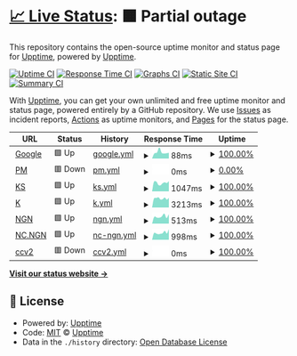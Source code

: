 # [📈 Live Status](https://berhei.github.io/monitor/): <!--live status--> **🟧 Partial outage**

This repository contains the open-source uptime monitor and status page for [Upptime](https://upptime.js.org), powered by [Upptime](https://github.com/upptime/upptime).

[![Uptime CI](https://github.com/berhei/monitor/workflows/Uptime%20CI/badge.svg)](https://github.com/berhei/monitor/actions?query=workflow%3A%22Uptime+CI%22)
[![Response Time CI](https://github.com/berhei/monitor/workflows/Response%20Time%20CI/badge.svg)](https://github.com/berhei/monitor/actions?query=workflow%3A%22Response+Time+CI%22)
[![Graphs CI](https://github.com/berhei/monitor/workflows/Graphs%20CI/badge.svg)](https://github.com/berhei/monitor/actions?query=workflow%3A%22Graphs+CI%22)
[![Static Site CI](https://github.com/berhei/monitor/workflows/Static%20Site%20CI/badge.svg)](https://github.com/berhei/monitor/actions?query=workflow%3A%22Static+Site+CI%22)
[![Summary CI](https://github.com/berhei/monitor/workflows/Summary%20CI/badge.svg)](https://github.com/berhei/monitor/actions?query=workflow%3A%22Summary+CI%22)

With [Upptime](https://upptime.js.org), you can get your own unlimited and free uptime monitor and status page, powered entirely by a GitHub repository. We use [Issues](https://github.com/upptime/upptime/issues) as incident reports, [Actions](https://github.com/berhei/monitor/actions) as uptime monitors, and [Pages](https://demo.upptime.js.org) for the status page.

<!--start: status pages-->
<!-- This summary is generated by Upptime (https://github.com/upptime/upptime) -->
<!-- Do not edit this manually, your changes will be overwritten -->
<!-- prettier-ignore -->
| URL | Status | History | Response Time | Uptime |
| --- | ------ | ------- | ------------- | ------ |
| <img alt="" src="https://icons.duckduckgo.com/ip3/www.google.com.ico" height="13"> [Google](https://www.google.com) | 🟩 Up | [google.yml](https://github.com/berhei/monitor/commits/HEAD/history/google.yml) | <details><summary><img alt="Response time graph" src="./graphs/google/response-time-week.png" height="20"> 88ms</summary><br><a href="https://berhei.github.io/monitor/history/google"><img alt="Response time 110" src="https://img.shields.io/endpoint?url=https%3A%2F%2Fraw.githubusercontent.com%2Fberhei%2Fmonitor%2FHEAD%2Fapi%2Fgoogle%2Fresponse-time.json"></a><br><a href="https://berhei.github.io/monitor/history/google"><img alt="24-hour response time 81" src="https://img.shields.io/endpoint?url=https%3A%2F%2Fraw.githubusercontent.com%2Fberhei%2Fmonitor%2FHEAD%2Fapi%2Fgoogle%2Fresponse-time-day.json"></a><br><a href="https://berhei.github.io/monitor/history/google"><img alt="7-day response time 88" src="https://img.shields.io/endpoint?url=https%3A%2F%2Fraw.githubusercontent.com%2Fberhei%2Fmonitor%2FHEAD%2Fapi%2Fgoogle%2Fresponse-time-week.json"></a><br><a href="https://berhei.github.io/monitor/history/google"><img alt="30-day response time 98" src="https://img.shields.io/endpoint?url=https%3A%2F%2Fraw.githubusercontent.com%2Fberhei%2Fmonitor%2FHEAD%2Fapi%2Fgoogle%2Fresponse-time-month.json"></a><br><a href="https://berhei.github.io/monitor/history/google"><img alt="1-year response time 112" src="https://img.shields.io/endpoint?url=https%3A%2F%2Fraw.githubusercontent.com%2Fberhei%2Fmonitor%2FHEAD%2Fapi%2Fgoogle%2Fresponse-time-year.json"></a></details> | <details><summary><a href="https://berhei.github.io/monitor/history/google">100.00%</a></summary><a href="https://berhei.github.io/monitor/history/google"><img alt="All-time uptime 100.00%" src="https://img.shields.io/endpoint?url=https%3A%2F%2Fraw.githubusercontent.com%2Fberhei%2Fmonitor%2FHEAD%2Fapi%2Fgoogle%2Fuptime.json"></a><br><a href="https://berhei.github.io/monitor/history/google"><img alt="24-hour uptime 100.00%" src="https://img.shields.io/endpoint?url=https%3A%2F%2Fraw.githubusercontent.com%2Fberhei%2Fmonitor%2FHEAD%2Fapi%2Fgoogle%2Fuptime-day.json"></a><br><a href="https://berhei.github.io/monitor/history/google"><img alt="7-day uptime 100.00%" src="https://img.shields.io/endpoint?url=https%3A%2F%2Fraw.githubusercontent.com%2Fberhei%2Fmonitor%2FHEAD%2Fapi%2Fgoogle%2Fuptime-week.json"></a><br><a href="https://berhei.github.io/monitor/history/google"><img alt="30-day uptime 100.00%" src="https://img.shields.io/endpoint?url=https%3A%2F%2Fraw.githubusercontent.com%2Fberhei%2Fmonitor%2FHEAD%2Fapi%2Fgoogle%2Fuptime-month.json"></a><br><a href="https://berhei.github.io/monitor/history/google"><img alt="1-year uptime 99.98%" src="https://img.shields.io/endpoint?url=https%3A%2F%2Fraw.githubusercontent.com%2Fberhei%2Fmonitor%2FHEAD%2Fapi%2Fgoogle%2Fuptime-year.json"></a></details>
| <img alt="" src="https://icons.duckduckgo.com/ip3/pacmart.shop.ico" height="13"> [PM](https://pacmart.shop) | 🟥 Down | [pm.yml](https://github.com/berhei/monitor/commits/HEAD/history/pm.yml) | <details><summary><img alt="Response time graph" src="./graphs/pm/response-time-week.png" height="20"> 0ms</summary><br><a href="https://berhei.github.io/monitor/history/pm"><img alt="Response time 555" src="https://img.shields.io/endpoint?url=https%3A%2F%2Fraw.githubusercontent.com%2Fberhei%2Fmonitor%2FHEAD%2Fapi%2Fpm%2Fresponse-time.json"></a><br><a href="https://berhei.github.io/monitor/history/pm"><img alt="24-hour response time 0" src="https://img.shields.io/endpoint?url=https%3A%2F%2Fraw.githubusercontent.com%2Fberhei%2Fmonitor%2FHEAD%2Fapi%2Fpm%2Fresponse-time-day.json"></a><br><a href="https://berhei.github.io/monitor/history/pm"><img alt="7-day response time 0" src="https://img.shields.io/endpoint?url=https%3A%2F%2Fraw.githubusercontent.com%2Fberhei%2Fmonitor%2FHEAD%2Fapi%2Fpm%2Fresponse-time-week.json"></a><br><a href="https://berhei.github.io/monitor/history/pm"><img alt="30-day response time 0" src="https://img.shields.io/endpoint?url=https%3A%2F%2Fraw.githubusercontent.com%2Fberhei%2Fmonitor%2FHEAD%2Fapi%2Fpm%2Fresponse-time-month.json"></a><br><a href="https://berhei.github.io/monitor/history/pm"><img alt="1-year response time 548" src="https://img.shields.io/endpoint?url=https%3A%2F%2Fraw.githubusercontent.com%2Fberhei%2Fmonitor%2FHEAD%2Fapi%2Fpm%2Fresponse-time-year.json"></a></details> | <details><summary><a href="https://berhei.github.io/monitor/history/pm">0.00%</a></summary><a href="https://berhei.github.io/monitor/history/pm"><img alt="All-time uptime 90.90%" src="https://img.shields.io/endpoint?url=https%3A%2F%2Fraw.githubusercontent.com%2Fberhei%2Fmonitor%2FHEAD%2Fapi%2Fpm%2Fuptime.json"></a><br><a href="https://berhei.github.io/monitor/history/pm"><img alt="24-hour uptime 0.00%" src="https://img.shields.io/endpoint?url=https%3A%2F%2Fraw.githubusercontent.com%2Fberhei%2Fmonitor%2FHEAD%2Fapi%2Fpm%2Fuptime-day.json"></a><br><a href="https://berhei.github.io/monitor/history/pm"><img alt="7-day uptime 0.00%" src="https://img.shields.io/endpoint?url=https%3A%2F%2Fraw.githubusercontent.com%2Fberhei%2Fmonitor%2FHEAD%2Fapi%2Fpm%2Fuptime-week.json"></a><br><a href="https://berhei.github.io/monitor/history/pm"><img alt="30-day uptime 0.00%" src="https://img.shields.io/endpoint?url=https%3A%2F%2Fraw.githubusercontent.com%2Fberhei%2Fmonitor%2FHEAD%2Fapi%2Fpm%2Fuptime-month.json"></a><br><a href="https://berhei.github.io/monitor/history/pm"><img alt="1-year uptime 80.78%" src="https://img.shields.io/endpoint?url=https%3A%2F%2Fraw.githubusercontent.com%2Fberhei%2Fmonitor%2FHEAD%2Fapi%2Fpm%2Fuptime-year.json"></a></details>
| <img alt="" src="https://icons.duckduckgo.com/ip3/shop.krones.com.ico" height="13"> [KS](https://shop.krones.com) | 🟩 Up | [ks.yml](https://github.com/berhei/monitor/commits/HEAD/history/ks.yml) | <details><summary><img alt="Response time graph" src="./graphs/ks/response-time-week.png" height="20"> 1047ms</summary><br><a href="https://berhei.github.io/monitor/history/ks"><img alt="Response time 1584" src="https://img.shields.io/endpoint?url=https%3A%2F%2Fraw.githubusercontent.com%2Fberhei%2Fmonitor%2FHEAD%2Fapi%2Fks%2Fresponse-time.json"></a><br><a href="https://berhei.github.io/monitor/history/ks"><img alt="24-hour response time 1255" src="https://img.shields.io/endpoint?url=https%3A%2F%2Fraw.githubusercontent.com%2Fberhei%2Fmonitor%2FHEAD%2Fapi%2Fks%2Fresponse-time-day.json"></a><br><a href="https://berhei.github.io/monitor/history/ks"><img alt="7-day response time 1047" src="https://img.shields.io/endpoint?url=https%3A%2F%2Fraw.githubusercontent.com%2Fberhei%2Fmonitor%2FHEAD%2Fapi%2Fks%2Fresponse-time-week.json"></a><br><a href="https://berhei.github.io/monitor/history/ks"><img alt="30-day response time 1116" src="https://img.shields.io/endpoint?url=https%3A%2F%2Fraw.githubusercontent.com%2Fberhei%2Fmonitor%2FHEAD%2Fapi%2Fks%2Fresponse-time-month.json"></a><br><a href="https://berhei.github.io/monitor/history/ks"><img alt="1-year response time 1638" src="https://img.shields.io/endpoint?url=https%3A%2F%2Fraw.githubusercontent.com%2Fberhei%2Fmonitor%2FHEAD%2Fapi%2Fks%2Fresponse-time-year.json"></a></details> | <details><summary><a href="https://berhei.github.io/monitor/history/ks">100.00%</a></summary><a href="https://berhei.github.io/monitor/history/ks"><img alt="All-time uptime 99.93%" src="https://img.shields.io/endpoint?url=https%3A%2F%2Fraw.githubusercontent.com%2Fberhei%2Fmonitor%2FHEAD%2Fapi%2Fks%2Fuptime.json"></a><br><a href="https://berhei.github.io/monitor/history/ks"><img alt="24-hour uptime 100.00%" src="https://img.shields.io/endpoint?url=https%3A%2F%2Fraw.githubusercontent.com%2Fberhei%2Fmonitor%2FHEAD%2Fapi%2Fks%2Fuptime-day.json"></a><br><a href="https://berhei.github.io/monitor/history/ks"><img alt="7-day uptime 100.00%" src="https://img.shields.io/endpoint?url=https%3A%2F%2Fraw.githubusercontent.com%2Fberhei%2Fmonitor%2FHEAD%2Fapi%2Fks%2Fuptime-week.json"></a><br><a href="https://berhei.github.io/monitor/history/ks"><img alt="30-day uptime 99.90%" src="https://img.shields.io/endpoint?url=https%3A%2F%2Fraw.githubusercontent.com%2Fberhei%2Fmonitor%2FHEAD%2Fapi%2Fks%2Fuptime-month.json"></a><br><a href="https://berhei.github.io/monitor/history/ks"><img alt="1-year uptime 99.95%" src="https://img.shields.io/endpoint?url=https%3A%2F%2Fraw.githubusercontent.com%2Fberhei%2Fmonitor%2FHEAD%2Fapi%2Fks%2Fuptime-year.json"></a></details>
| <img alt="" src="https://icons.duckduckgo.com/ip3/krones.com.ico" height="13"> [K](https://krones.com) | 🟩 Up | [k.yml](https://github.com/berhei/monitor/commits/HEAD/history/k.yml) | <details><summary><img alt="Response time graph" src="./graphs/k/response-time-week.png" height="20"> 3213ms</summary><br><a href="https://berhei.github.io/monitor/history/k"><img alt="Response time 3161" src="https://img.shields.io/endpoint?url=https%3A%2F%2Fraw.githubusercontent.com%2Fberhei%2Fmonitor%2FHEAD%2Fapi%2Fk%2Fresponse-time.json"></a><br><a href="https://berhei.github.io/monitor/history/k"><img alt="24-hour response time 3379" src="https://img.shields.io/endpoint?url=https%3A%2F%2Fraw.githubusercontent.com%2Fberhei%2Fmonitor%2FHEAD%2Fapi%2Fk%2Fresponse-time-day.json"></a><br><a href="https://berhei.github.io/monitor/history/k"><img alt="7-day response time 3213" src="https://img.shields.io/endpoint?url=https%3A%2F%2Fraw.githubusercontent.com%2Fberhei%2Fmonitor%2FHEAD%2Fapi%2Fk%2Fresponse-time-week.json"></a><br><a href="https://berhei.github.io/monitor/history/k"><img alt="30-day response time 3241" src="https://img.shields.io/endpoint?url=https%3A%2F%2Fraw.githubusercontent.com%2Fberhei%2Fmonitor%2FHEAD%2Fapi%2Fk%2Fresponse-time-month.json"></a><br><a href="https://berhei.github.io/monitor/history/k"><img alt="1-year response time 3246" src="https://img.shields.io/endpoint?url=https%3A%2F%2Fraw.githubusercontent.com%2Fberhei%2Fmonitor%2FHEAD%2Fapi%2Fk%2Fresponse-time-year.json"></a></details> | <details><summary><a href="https://berhei.github.io/monitor/history/k">100.00%</a></summary><a href="https://berhei.github.io/monitor/history/k"><img alt="All-time uptime 99.91%" src="https://img.shields.io/endpoint?url=https%3A%2F%2Fraw.githubusercontent.com%2Fberhei%2Fmonitor%2FHEAD%2Fapi%2Fk%2Fuptime.json"></a><br><a href="https://berhei.github.io/monitor/history/k"><img alt="24-hour uptime 100.00%" src="https://img.shields.io/endpoint?url=https%3A%2F%2Fraw.githubusercontent.com%2Fberhei%2Fmonitor%2FHEAD%2Fapi%2Fk%2Fuptime-day.json"></a><br><a href="https://berhei.github.io/monitor/history/k"><img alt="7-day uptime 100.00%" src="https://img.shields.io/endpoint?url=https%3A%2F%2Fraw.githubusercontent.com%2Fberhei%2Fmonitor%2FHEAD%2Fapi%2Fk%2Fuptime-week.json"></a><br><a href="https://berhei.github.io/monitor/history/k"><img alt="30-day uptime 100.00%" src="https://img.shields.io/endpoint?url=https%3A%2F%2Fraw.githubusercontent.com%2Fberhei%2Fmonitor%2FHEAD%2Fapi%2Fk%2Fuptime-month.json"></a><br><a href="https://berhei.github.io/monitor/history/k"><img alt="1-year uptime 99.85%" src="https://img.shields.io/endpoint?url=https%3A%2F%2Fraw.githubusercontent.com%2Fberhei%2Fmonitor%2FHEAD%2Fapi%2Fk%2Fuptime-year.json"></a></details>
| <img alt="" src="https://icons.duckduckgo.com/ip3/nogood.name.ico" height="13"> [NGN](https://nogood.name) | 🟩 Up | [ngn.yml](https://github.com/berhei/monitor/commits/HEAD/history/ngn.yml) | <details><summary><img alt="Response time graph" src="./graphs/ngn/response-time-week.png" height="20"> 513ms</summary><br><a href="https://berhei.github.io/monitor/history/ngn"><img alt="Response time 567" src="https://img.shields.io/endpoint?url=https%3A%2F%2Fraw.githubusercontent.com%2Fberhei%2Fmonitor%2FHEAD%2Fapi%2Fngn%2Fresponse-time.json"></a><br><a href="https://berhei.github.io/monitor/history/ngn"><img alt="24-hour response time 654" src="https://img.shields.io/endpoint?url=https%3A%2F%2Fraw.githubusercontent.com%2Fberhei%2Fmonitor%2FHEAD%2Fapi%2Fngn%2Fresponse-time-day.json"></a><br><a href="https://berhei.github.io/monitor/history/ngn"><img alt="7-day response time 513" src="https://img.shields.io/endpoint?url=https%3A%2F%2Fraw.githubusercontent.com%2Fberhei%2Fmonitor%2FHEAD%2Fapi%2Fngn%2Fresponse-time-week.json"></a><br><a href="https://berhei.github.io/monitor/history/ngn"><img alt="30-day response time 502" src="https://img.shields.io/endpoint?url=https%3A%2F%2Fraw.githubusercontent.com%2Fberhei%2Fmonitor%2FHEAD%2Fapi%2Fngn%2Fresponse-time-month.json"></a><br><a href="https://berhei.github.io/monitor/history/ngn"><img alt="1-year response time 572" src="https://img.shields.io/endpoint?url=https%3A%2F%2Fraw.githubusercontent.com%2Fberhei%2Fmonitor%2FHEAD%2Fapi%2Fngn%2Fresponse-time-year.json"></a></details> | <details><summary><a href="https://berhei.github.io/monitor/history/ngn">100.00%</a></summary><a href="https://berhei.github.io/monitor/history/ngn"><img alt="All-time uptime 100.00%" src="https://img.shields.io/endpoint?url=https%3A%2F%2Fraw.githubusercontent.com%2Fberhei%2Fmonitor%2FHEAD%2Fapi%2Fngn%2Fuptime.json"></a><br><a href="https://berhei.github.io/monitor/history/ngn"><img alt="24-hour uptime 100.00%" src="https://img.shields.io/endpoint?url=https%3A%2F%2Fraw.githubusercontent.com%2Fberhei%2Fmonitor%2FHEAD%2Fapi%2Fngn%2Fuptime-day.json"></a><br><a href="https://berhei.github.io/monitor/history/ngn"><img alt="7-day uptime 100.00%" src="https://img.shields.io/endpoint?url=https%3A%2F%2Fraw.githubusercontent.com%2Fberhei%2Fmonitor%2FHEAD%2Fapi%2Fngn%2Fuptime-week.json"></a><br><a href="https://berhei.github.io/monitor/history/ngn"><img alt="30-day uptime 100.00%" src="https://img.shields.io/endpoint?url=https%3A%2F%2Fraw.githubusercontent.com%2Fberhei%2Fmonitor%2FHEAD%2Fapi%2Fngn%2Fuptime-month.json"></a><br><a href="https://berhei.github.io/monitor/history/ngn"><img alt="1-year uptime 100.00%" src="https://img.shields.io/endpoint?url=https%3A%2F%2Fraw.githubusercontent.com%2Fberhei%2Fmonitor%2FHEAD%2Fapi%2Fngn%2Fuptime-year.json"></a></details>
| <img alt="" src="https://icons.duckduckgo.com/ip3/nc.nogood.name.ico" height="13"> [NC.NGN](https://nc.nogood.name) | 🟩 Up | [nc-ngn.yml](https://github.com/berhei/monitor/commits/HEAD/history/nc-ngn.yml) | <details><summary><img alt="Response time graph" src="./graphs/nc-ngn/response-time-week.png" height="20"> 998ms</summary><br><a href="https://berhei.github.io/monitor/history/nc-ngn"><img alt="Response time 1221" src="https://img.shields.io/endpoint?url=https%3A%2F%2Fraw.githubusercontent.com%2Fberhei%2Fmonitor%2FHEAD%2Fapi%2Fnc-ngn%2Fresponse-time.json"></a><br><a href="https://berhei.github.io/monitor/history/nc-ngn"><img alt="24-hour response time 1469" src="https://img.shields.io/endpoint?url=https%3A%2F%2Fraw.githubusercontent.com%2Fberhei%2Fmonitor%2FHEAD%2Fapi%2Fnc-ngn%2Fresponse-time-day.json"></a><br><a href="https://berhei.github.io/monitor/history/nc-ngn"><img alt="7-day response time 998" src="https://img.shields.io/endpoint?url=https%3A%2F%2Fraw.githubusercontent.com%2Fberhei%2Fmonitor%2FHEAD%2Fapi%2Fnc-ngn%2Fresponse-time-week.json"></a><br><a href="https://berhei.github.io/monitor/history/nc-ngn"><img alt="30-day response time 1036" src="https://img.shields.io/endpoint?url=https%3A%2F%2Fraw.githubusercontent.com%2Fberhei%2Fmonitor%2FHEAD%2Fapi%2Fnc-ngn%2Fresponse-time-month.json"></a><br><a href="https://berhei.github.io/monitor/history/nc-ngn"><img alt="1-year response time 1191" src="https://img.shields.io/endpoint?url=https%3A%2F%2Fraw.githubusercontent.com%2Fberhei%2Fmonitor%2FHEAD%2Fapi%2Fnc-ngn%2Fresponse-time-year.json"></a></details> | <details><summary><a href="https://berhei.github.io/monitor/history/nc-ngn">100.00%</a></summary><a href="https://berhei.github.io/monitor/history/nc-ngn"><img alt="All-time uptime 99.99%" src="https://img.shields.io/endpoint?url=https%3A%2F%2Fraw.githubusercontent.com%2Fberhei%2Fmonitor%2FHEAD%2Fapi%2Fnc-ngn%2Fuptime.json"></a><br><a href="https://berhei.github.io/monitor/history/nc-ngn"><img alt="24-hour uptime 100.00%" src="https://img.shields.io/endpoint?url=https%3A%2F%2Fraw.githubusercontent.com%2Fberhei%2Fmonitor%2FHEAD%2Fapi%2Fnc-ngn%2Fuptime-day.json"></a><br><a href="https://berhei.github.io/monitor/history/nc-ngn"><img alt="7-day uptime 100.00%" src="https://img.shields.io/endpoint?url=https%3A%2F%2Fraw.githubusercontent.com%2Fberhei%2Fmonitor%2FHEAD%2Fapi%2Fnc-ngn%2Fuptime-week.json"></a><br><a href="https://berhei.github.io/monitor/history/nc-ngn"><img alt="30-day uptime 100.00%" src="https://img.shields.io/endpoint?url=https%3A%2F%2Fraw.githubusercontent.com%2Fberhei%2Fmonitor%2FHEAD%2Fapi%2Fnc-ngn%2Fuptime-month.json"></a><br><a href="https://berhei.github.io/monitor/history/nc-ngn"><img alt="1-year uptime 99.99%" src="https://img.shields.io/endpoint?url=https%3A%2F%2Fraw.githubusercontent.com%2Fberhei%2Fmonitor%2FHEAD%2Fapi%2Fnc-ngn%2Fuptime-year.json"></a></details>
| <img alt="" src="https://icons.duckduckgo.com/ip3/shop-origin.krones.com.ico" height="13"> [ccv2](https://shop-origin.krones.com/) | 🟥 Down | [ccv2.yml](https://github.com/berhei/monitor/commits/HEAD/history/ccv2.yml) | <details><summary><img alt="Response time graph" src="./graphs/ccv2/response-time-week.png" height="20"> 0ms</summary><br><a href="https://berhei.github.io/monitor/history/ccv2"><img alt="Response time 528" src="https://img.shields.io/endpoint?url=https%3A%2F%2Fraw.githubusercontent.com%2Fberhei%2Fmonitor%2FHEAD%2Fapi%2Fccv2%2Fresponse-time.json"></a><br><a href="https://berhei.github.io/monitor/history/ccv2"><img alt="24-hour response time 0" src="https://img.shields.io/endpoint?url=https%3A%2F%2Fraw.githubusercontent.com%2Fberhei%2Fmonitor%2FHEAD%2Fapi%2Fccv2%2Fresponse-time-day.json"></a><br><a href="https://berhei.github.io/monitor/history/ccv2"><img alt="7-day response time 0" src="https://img.shields.io/endpoint?url=https%3A%2F%2Fraw.githubusercontent.com%2Fberhei%2Fmonitor%2FHEAD%2Fapi%2Fccv2%2Fresponse-time-week.json"></a><br><a href="https://berhei.github.io/monitor/history/ccv2"><img alt="30-day response time 724" src="https://img.shields.io/endpoint?url=https%3A%2F%2Fraw.githubusercontent.com%2Fberhei%2Fmonitor%2FHEAD%2Fapi%2Fccv2%2Fresponse-time-month.json"></a><br><a href="https://berhei.github.io/monitor/history/ccv2"><img alt="1-year response time 507" src="https://img.shields.io/endpoint?url=https%3A%2F%2Fraw.githubusercontent.com%2Fberhei%2Fmonitor%2FHEAD%2Fapi%2Fccv2%2Fresponse-time-year.json"></a></details> | <details><summary><a href="https://berhei.github.io/monitor/history/ccv2">100.00%</a></summary><a href="https://berhei.github.io/monitor/history/ccv2"><img alt="All-time uptime 100.00%" src="https://img.shields.io/endpoint?url=https%3A%2F%2Fraw.githubusercontent.com%2Fberhei%2Fmonitor%2FHEAD%2Fapi%2Fccv2%2Fuptime.json"></a><br><a href="https://berhei.github.io/monitor/history/ccv2"><img alt="24-hour uptime 100.00%" src="https://img.shields.io/endpoint?url=https%3A%2F%2Fraw.githubusercontent.com%2Fberhei%2Fmonitor%2FHEAD%2Fapi%2Fccv2%2Fuptime-day.json"></a><br><a href="https://berhei.github.io/monitor/history/ccv2"><img alt="7-day uptime 100.00%" src="https://img.shields.io/endpoint?url=https%3A%2F%2Fraw.githubusercontent.com%2Fberhei%2Fmonitor%2FHEAD%2Fapi%2Fccv2%2Fuptime-week.json"></a><br><a href="https://berhei.github.io/monitor/history/ccv2"><img alt="30-day uptime 100.00%" src="https://img.shields.io/endpoint?url=https%3A%2F%2Fraw.githubusercontent.com%2Fberhei%2Fmonitor%2FHEAD%2Fapi%2Fccv2%2Fuptime-month.json"></a><br><a href="https://berhei.github.io/monitor/history/ccv2"><img alt="1-year uptime 100.00%" src="https://img.shields.io/endpoint?url=https%3A%2F%2Fraw.githubusercontent.com%2Fberhei%2Fmonitor%2FHEAD%2Fapi%2Fccv2%2Fuptime-year.json"></a></details>

<!--end: status pages-->

[**Visit our status website →**](https://berhei.github.io/monitor/)

## 📄 License

- Powered by: [Upptime](https://github.com/upptime/upptime)
- Code: [MIT](./LICENSE) © [Upptime](https://upptime.js.org)
- Data in the `./history` directory: [Open Database License](https://opendatacommons.org/licenses/odbl/1-0/)
